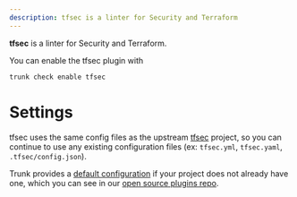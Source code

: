 ```yaml
---
description: tfsec is a linter for Security and Terraform
---
```


**tfsec** is a linter for Security and Terraform.

You can enable the tfsec plugin with

```shell
trunk check enable tfsec
```

# Settings

tfsec uses the same config files as the
upstream [tfsec](https://github.com/aquasecurity/tfsec) project, so you can continue to use any
existing configuration files (ex: `tfsec.yml`, `tfsec.yaml`, `.tfsec/config.json`).
    

Trunk provides a [default configuration](https://github.com/trunk-io/plugins/tree/main/linters/tfsec) if your project does not already have one,
which you can see in our [open source plugins repo](https://github.com/trunk-io/plugins/tree/main).
